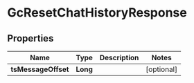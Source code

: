 

# GcResetChatHistoryResponse


## Properties

| Name | Type | Description | Notes |
|------------ | ------------- | ------------- | -------------|
|**tsMessageOffset** | **Long** |  |  [optional] |



